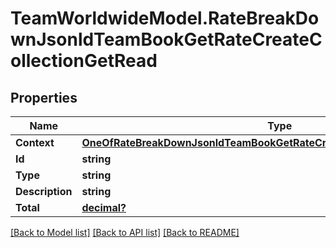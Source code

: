 # TeamWorldwideModel.RateBreakDownJsonldTeamBookGetRateCreateCollectionGetRead
## Properties

Name | Type | Description | Notes
------------ | ------------- | ------------- | -------------
**Context** | [**OneOfRateBreakDownJsonldTeamBookGetRateCreateCollectionGetReadContext**](OneOfRateBreakDownJsonldTeamBookGetRateCreateCollectionGetReadContext.md) |  | [optional] 
**Id** | **string** |  | [optional] 
**Type** | **string** |  | [optional] 
**Description** | **string** |  | [optional] 
**Total** | [**decimal?**](BigDecimal.md) |  | [optional] 

[[Back to Model list]](../README.md#documentation-for-models) [[Back to API list]](../README.md#documentation-for-api-endpoints) [[Back to README]](../README.md)

